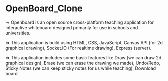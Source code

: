 # OpenBoard_Clone

=> Openboard is an open source cross-platform teaching application for interactive whiteboard designed primarily for use in schools and universities.

=> This application is build using HTML, CSS, JavaScript, Canvas API (for 2d graphical drawing), Socket.IO (For realtime drawing), Express (server).

=> This application includes some basic features like Draw (we can draw 2d graphical design), Erase (we can erase the drawing we made), Undo/Redo, Sticky Notes (we can keep sticky notes for us while teaching), Download board
